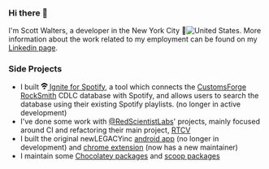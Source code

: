 ### Hi there 👋

I'm Scott Walters, a developer in the New York City 🗽<img width="13" height="13" alt="United States" src="https://github.githubassets.com/images/icons/emoji/unicode/1f1fa-1f1f8.png?v8">. More information about the work related to my employment can be found on my [Linkedin page](https://linkedin.com/in/scowalt).

### Side Projects

 - I built [<img width="13" height="13" src="res/ignite-for-spotify-icon.png" alt="Ignite for Spotify Logo"> Ignite for Spotify](https://ignite-for-spotify.scowalt.com/), a tool which connects the [CustomsForge](https://customsforge.com/) [RockSmith](https://rocksmith.ubisoft.com/rocksmith/en-us/home/) CDLC database with Spotify, and allows users to search the database using their existing Spotify playlists. (no longer in active development)
 - I've done some work with [@RedScientistLabs](https://github.com/redscientistlabs)' projects, mainly focused around CI and refactoring their main project, [RTCV](https://github.com/redscientistlabs/RTCV)
 - I built the original newLEGACYinc [android app](https://github.com/newLEGACYinc/newLEGACYinc-app) (no longer in development) and [chrome extension](https://github.com/newLEGACYinc/newLEGACYinc-browser) (now has a new maintainer)
 - I maintain some [Chocolatey packages](https://chocolatey.org/profiles/scowalt) and [scoop packages](https://github.com/scowalt/scoop-apps)
